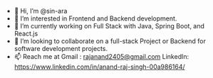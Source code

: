 - 👋 Hi, I’m @sin-ara
- 👀 I’m interested in Frontend and Backend development.
- 🌱 I’m currently working on Full Stack with Java, Spring Boot, and React.js
- 💞️ I’m looking to collaborate on a full-stack Project or Backend for software development projects.
- 📫 Reach me at Gmail : rajanand2405@gmail.com  LinkedIn: https://www.linkedin.com/in/anand-raj-singh-00a986164/

<!---
sin-ara/sin-ara is a ✨ special ✨ repository because its `README.md` (this file) appears on your GitHub profile.
You can click the Preview link to take a look at your changes.
--->
